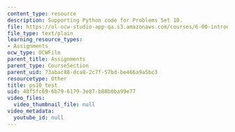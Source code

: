 ```yaml
---
content_type: resource
description: Supporting Python code for Problems Set 10.
file: https://ol-ocw-studio-app-qa.s3.amazonaws.com/courses/6-00-introduction-to-computer-science-and-programming-fall-2008/48f5fc696b7961793e87b88b0ba99e77_ps10_test.py
file_type: text/plain
learning_resource_types:
- Assignments
ocw_type: OCWFile
parent_title: Assignments
parent_type: CourseSection
parent_uid: 73abac88-dca8-2c7f-57bd-be466a9a5bc3
resourcetype: Other
title: ps10_test
uid: 48f5fc69-6b79-6179-3e87-b88b0ba99e77
video_files:
  video_thumbnail_file: null
video_metadata:
  youtube_id: null
---
```


